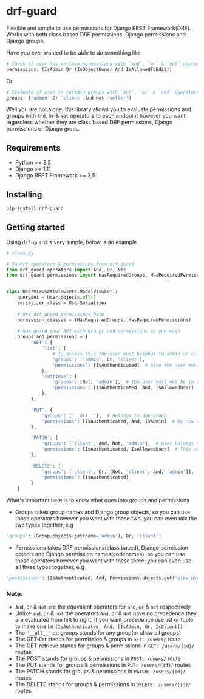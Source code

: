 # drf-guard

Flexible and simple to use permissions for Django REST Framework(DRF). Works with both class based DRF permissions, Django permissions and Django groups. 

Have you ever wanted to be able to do something like
```py
# Check if user has certain permissions with `and`, `or` & `not` operators
permissions: (IsAdmin Or (IsObjectOwner And IsAllowedToEdit))
```

Or

```py
# Evaluate if user in certain groups with `and`, `or` & `not` operators
groups: ('admin' Or 'client' And Not 'seller')
```

Well you are not alone, this library allows you to evaluate permissions and groups with `And`, `Or` & `Not` operators to each endpoint however you want regardless whether they are class based DRF permissions, Django permissions or Django grops.

## Requirements
- Python >= 3.5
- Django >= 1.11
- Django REST Framework >= 3.5

## Installing
```py
pip install drf-guard
```

## Getting started
Using `drf-guard` is very simple, below is an example
```py
# views.py

# Import operators & permissions from drf_guard
from drf_guard.operators import And, Or, Not
from drf_guard.permissions import HasRequiredGroups, HasRequiredPermissions


class UserViewSet(viewsets.ModelViewSet):
    queryset = User.objects.all()
    serializer_class = UserSerializer
    
    # Use drf_guard permissions here
    permission_classes = (HasRequiredGroups, HasRequiredPermissions)
    
    # Now guard your API with groups and permissions as you wish
    groups_and_permissions = {
         'GET': {
             'list': {
                 # To access this the user must belongs to admin or client group
                 'groups': ['admin', Or, 'client'],
                 'permissions': [IsAuthenticated]  # Also the user must be authenticated
             },
             'retrieve': {
                 'groups': [Not, 'admin'],  # The user must not be in admin group
                 'permissions': [IsAuthenticated, And, IsAllowedUser]  # MUst be authenticated and allowed
             },
         },

         'PUT': {
             'groups': ['__all__'],  # Belongs to any group
             'permissions': [IsAuthenticated, And, IsAdmin]  # By now this should be obvious
         },

         'PATCH': {
             'groups': ['client', And, Not, 'admin'],  # User belongs to client and not admin group
             'permissions': [IsAuthenticated, IsAllowedUser]  # This is = [IsAuthenticated, And, IsAllowedUser]
         },
         
         'DELETE': {
             'groups': ['client', Or, [Not, 'client', And, 'admin']],  # You can basically do any combination
             'permissions': [IsAuthenticated]
         }
    }
```

What's important here is to know what goes into groups and permissions
- Groups takes group names and Django group objects, so you can use those operators however you want with these two, you can even mix the two types together, e.g
```py
'groups': [Group.objects.get(name='admin'), Or, 'client']
```

- Permissions takes DRF permissions(class based), Django permission objects and Django permission names(codenames), so you can use those operators however you want with these three, you can even use all three types together, e.g
```py
'permissions': [IsAuthenticated, And, Permissions.objects.get('view_user'), Or, 'change_user']
```

### Note:
- `And`, `Or` & `Not` are the equvalent operators for `and`, `or` & `not` respectively 
- Unlike `and`, `or` & `not` the operators `And`, `Or` & `Not` have no precedence they are evaluated from left to right, if you want precedence use list or tuple to make one i.e `[IsAuthenticated, And, [IsAdmin, Or, IsClient]]`
- The `'__all__'` on groups stands for any group(or allow all groups)
- The GET-list stands for permission & groups in `GET: /users/` route
- The GET-retrieve stands for groups & permissions in `GET: /users/{id}/` routes
- The POST stands for groups & permissions in `POST: /users/` route
- The PUT stands for groups & permissions in `PUT: /users/{id}/` routes
- The PATCH stands for groups & permissions in `PATCH: /users/{id}/` routes
- The DELETE stands for groups & permissions in `DELETE: /users/{id}/` routes
